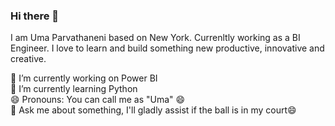 ### Hi there 👋
I am Uma Parvathaneni based on New York. Currenltly working as a BI Engineer. I love to learn and build something new productive, innovative and creative.

 🔭 I’m currently working on Power BI  
 🌱 I’m currently learning Python <br/>
 😄 Pronouns: You can call me as "Uma" 😄 <br/>
 💬 Ask me about something, I'll gladly assist if the ball is in my court😄<br/>
                                                                                                                   


<!--
**Uparvathaneni/Uparvathaneni** is a ✨ _special_ ✨ repository because its `README.md` (this file) appears on your GitHub profile.

Here are some ideas to get you started:

- 🔭 I’m currently working on ...
- 🌱 I’m currently learning ...
- 👯 I’m looking to collaborate on ...
- 🤔 I’m looking for help with ...
- 💬 Ask me about ...
- 📫 How to reach me: ...
- 😄 Pronouns: ...
- ⚡ Fun fact: ...
-->
